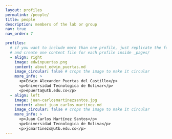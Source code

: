 ```yaml
---
layout: profiles
permalink: /people/
title: people
description: members of the lab or group
nav: true
nav_order: 7

profiles:
  # if you want to include more than one profile, just replicate the following block
  # and create one content file for each profile inside _pages/
  - align: right
    image: edwinpuertas.png
    content: about_edwin_puertas.md
    image_circular: false # crops the image to make it circular
    more_info: >
      <p>Edwin Alexander Puertas del Castillo</p>
      <p>Universidad Tecnologica de Bolivar</p>
      <p>epuerta@utb.edu.co</p>
  - align: left
    image: juan-carlosmartinezsantos.jpg
    content: about_juan_carlos_martinez.md
    image_circular: false # crops the image to make it circular
    more_info: >
      <p>Juan Carlos Martínez Santos</p>
      <p>Universidad Tecnologica de Boliva</p>
      <p>jcmartinezs@utb.edu.co</p>
---
```


